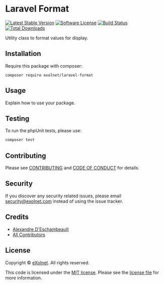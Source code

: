 # Laravel Format

[![Latest Stable Version](https://poser.pugx.org/eXolnet/laravel-format/v/stable?format=flat-square)](https://packagist.org/packages/eXolnet/laravel-format)
[![Software License](https://img.shields.io/badge/license-MIT-brightgreen.svg?style=flat-square)](LICENSE)
[![Build Status](https://img.shields.io/github/actions/workflow/status/eXolnet/laravel-format/tests.yml?label=tests&style=flat-square)](https://github.com/eXolnet/laravel-format/actions?query=workflow%3Atests)
[![Total Downloads](https://img.shields.io/packagist/dt/eXolnet/laravel-format.svg?style=flat-square)](https://packagist.org/packages/eXolnet/laravel-format)

Utility class to format values for display.

## Installation

Require this package with composer:

```
composer require exolnet/laravel-format
```

## Usage

Explain how to use your package.

## Testing

To run the phpUnit tests, please use:

``` bash
composer test
```

## Contributing

Please see [CONTRIBUTING](CONTRIBUTING.md) and [CODE OF CONDUCT](CODE_OF_CONDUCT.md) for details.

## Security

If you discover any security related issues, please email security@exolnet.com instead of using the issue tracker.

## Credits

- [Alexandre D'Eschambeault](https://github.com/xel1045)
- [All Contributors](../../contributors)

## License

Copyright © [eXolnet](https://www.exolnet.com). All rights reserved.

This code is licensed under the [MIT license](http://choosealicense.com/licenses/mit/).
Please see the [license file](LICENSE) for more information.
